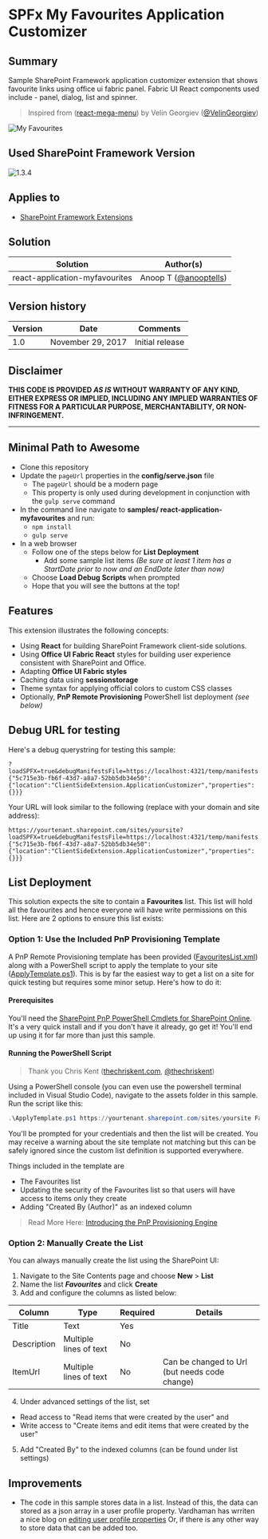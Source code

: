 # SPFx My Favourites Application Customizer

## Summary
Sample SharePoint Framework application customizer extension that shows favourite links using office ui fabric panel. Fabric UI React components used include - panel, dialog, list and spinner.

> Inspired from ([react-mega-menu](https://github.com/SharePoint/sp-dev-fx-extensions/tree/master/samples/react-mega-menu)) by  Velin Georgiev ([@VelinGeorgiev](https://twitter.com/velingeorgiev))

![My Favourites](./assets/spfx-myfavourites.gif)

## Used SharePoint Framework Version 
![1.3.4](https://img.shields.io/badge/version-1.3.4-green.svg)

## Applies to

* [SharePoint Framework Extensions](https://dev.office.com/sharepoint/docs/spfx/extensions/overview-extensions)

## Solution

Solution|Author(s)
--------|---------
react-application-myfavourites | Anoop T ([@anooptells](https://twitter.com/anooptells))

## Version history

Version|Date|Comments
-------|----|--------
1.0|November 29, 2017|Initial release

## Disclaimer
**THIS CODE IS PROVIDED *AS IS* WITHOUT WARRANTY OF ANY KIND, EITHER EXPRESS OR IMPLIED, INCLUDING ANY IMPLIED WARRANTIES OF FITNESS FOR A PARTICULAR PURPOSE, MERCHANTABILITY, OR NON-INFRINGEMENT.**

---

## Minimal Path to Awesome

- Clone this repository
- Update the `pageUrl` properties in the **config/serve.json** file
  - The `pageUrl` should be a modern page
  - This property is only used during development in conjunction with the `gulp serve` command
- In the command line navigate to **samples/ react-application-myfavourites** and run:
  - `npm install`
  - `gulp serve`
- In a web browser
  - Follow one of the steps below for **List Deployment**
    - Add some sample list items _(Be sure at least 1 item has a StartDate prior to now and an EndDate later than now)_
  - Choose **Load Debug Scripts** when prompted
  - Hope that you will see the buttons at the top!

## Features

This extension illustrates the following concepts:

- Using **React** for building SharePoint Framework client-side solutions.
- Using **Office UI Fabric React** styles for building user experience consistent with SharePoint and Office.
- Adapting **Office UI Fabric styles**
- Caching data using **sessionstorage**
- Theme syntax for applying official colors to custom CSS classes
- Optionally, **PnP Remote Provisioning** PowerShell list deployment _(see below)_

## Debug URL for testing
Here's a debug querystring for testing this sample:

```
?loadSPFX=true&debugManifestsFile=https://localhost:4321/temp/manifests.js&customActions={"5c715e3b-fb6f-43d7-a8a7-52bb5db34e50":{"location":"ClientSideExtension.ApplicationCustomizer","properties":{}}}
```

Your URL will look similar to the following (replace with your domain and site address):
```
https://yourtenant.sharepoint.com/sites/yoursite?loadSPFX=true&debugManifestsFile=https://localhost:4321/temp/manifests.js&customActions={"5c715e3b-fb6f-43d7-a8a7-52bb5db34e50":{"location":"ClientSideExtension.ApplicationCustomizer","properties":{}}}
```

## List Deployment

This solution expects the site to contain a **Favourites** list. This list will hold all the favourites and hence everyone will have write permissions on this list. Here are 2 options to ensure this list exists:

### Option 1: Use the Included PnP Provisioning Template

A PnP Remote Provisioning template has been provided ([FavouritesList.xml](./assets/FavouritesList.xml)) along with a PowerShell script to apply the template to your site ([ApplyTemplate.ps1](./assets/ApplyTemplate.ps1)). This is by far the easiest way to get a list on a site for quick testing but requires some minor setup. Here's how to do it:

#### Prerequisites

You'll need the [SharePoint PnP PowerShell Cmdlets for SharePoint Online](https://github.com/SharePoint/PnP-PowerShell). It's a very quick install and if you don't have it already, go get it! You'll end up using it for far more than just this sample.

#### Running the PowerShell Script

> Thank you Chris Kent ([thechriskent.com](https://thechriskent.com), [@thechriskent](https://twitter.com/thechriskent))

Using a PowerShell console (you can even use the powershell terminal included in Visual Studio Code), navigate to the assets folder in this sample. Run the script like this:

```PowerShell
.\ApplyTemplate.ps1 https://yourtenant.sharepoint.com/sites/yoursite FavouritesList.xml
```

You'll be prompted for your credentials and then the list will be created. You may receive a warning about the site template not matching but this can be safely ignored since the custom list definition is supported everywhere.

Things included in the template are
- The Favourites list
- Updating the security of the Favourites list so that users will have access to items only they create
- Adding "Created By (Author)" as an indexed column

> Read More Here: [Introducing the PnP Provisioning Engine](https://github.com/SharePoint/PnP-Guidance/blob/551b9f6a66cf94058ba5497e310d519647afb20c/articles/Introducing-the-PnP-Provisioning-Engine.md)

### Option 2: Manually Create the List

You can always manually create the list using the SharePoint UI:

1. Navigate to the Site Contents page and choose **New** > **List**
2. Name the list _**Favourites**_ and click **Create**
3. Add and configure the columns as listed below:

Column | Type | Required | Details
--- | --- | --- | ---
Title | Text | Yes |
Description | Multiple lines of text | No |
ItemUrl | Multiple lines of text | No | Can be changed to Url (but needs code change)

4. Under advanced settings of the list, set 
- Read access to "Read items that were created by the user" and 
- Write access to "Create items and edit items that were created by the user"

5. Add "Created By" to the indexed columns (can be found under list settings)

## Improvements

- The code in this sample stores data in a list. Instead of this, the data can stored as a json array in a user profile property. Vardhaman has wrriten a nice blog on [editing user profile properties](http://www.vrdmn.com/2016/08/first-spfx-webpart-getset-single-value.html) Or, if there is any other way to store data that can be added too.

